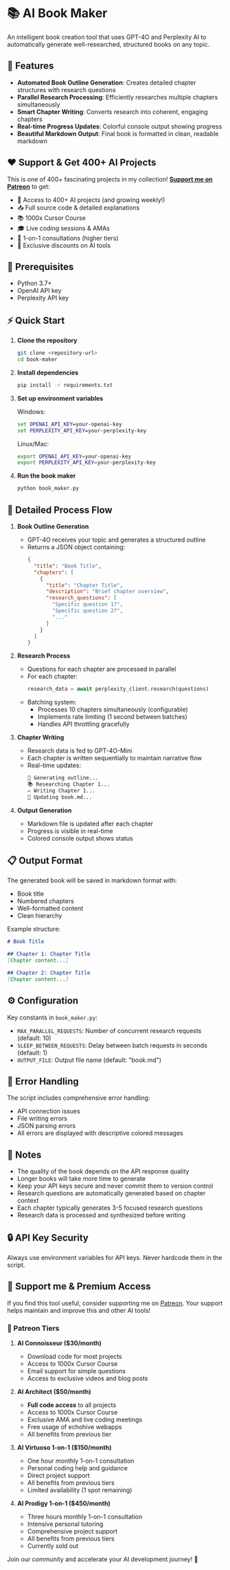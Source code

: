 # 📚 AI Book Maker

An intelligent book creation tool that uses GPT-4O and Perplexity AI to automatically generate well-researched, structured books on any topic.

## 🌟 Features

- **Automated Book Outline Generation**: Creates detailed chapter structures with research questions
- **Parallel Research Processing**: Efficiently researches multiple chapters simultaneously
- **Smart Chapter Writing**: Converts research into coherent, engaging chapters
- **Real-time Progress Updates**: Colorful console output showing progress
- **Beautiful Markdown Output**: Final book is formatted in clean, readable markdown

## ❤️ Support & Get 400+ AI Projects

This is one of 400+ fascinating projects in my collection! **[Support me on Patreon](https://www.patreon.com/c/echohive42/membership)** to get:
- 🎯 Access to 400+ AI projects (and growing weekly!)
- 📥 Full source code & detailed explanations
- 📚 1000x Cursor Course
- 🎓 Live coding sessions & AMAs
- 💬 1-on-1 consultations (higher tiers)
- 🎁 Exclusive discounts on AI tools

## 🔧 Prerequisites

- Python 3.7+
- OpenAI API key
- Perplexity API key

## ⚡ Quick Start

1. **Clone the repository**
   ```bash
   git clone <repository-url>
   cd book-maker
   ```

2. **Install dependencies**
   ```bash
   pip install -r requirements.txt
   ```

3. **Set up environment variables**
   
   Windows:
   ```cmd
   set OPENAI_API_KEY=your-openai-key
   set PERPLEXITY_API_KEY=your-perplexity-key
   ```
   
   Linux/Mac:
   ```bash
   export OPENAI_API_KEY=your-openai-key
   export PERPLEXITY_API_KEY=your-perplexity-key
   ```

4. **Run the book maker**
   ```bash
   python book_maker.py
   ```

## 🎯 Detailed Process Flow

1. **Book Outline Generation**
   - GPT-4O receives your topic and generates a structured outline
   - Returns a JSON object containing:
     ```json
     {
       "title": "Book Title",
       "chapters": [
         {
           "title": "Chapter Title",
           "description": "Brief chapter overview",
           "research_questions": [
             "Specific question 1?",
             "Specific question 2?",
             "..."
           ]
         }
       ]
     }
     ```

2. **Research Process**
   - Questions for each chapter are processed in parallel
   - For each chapter:
     ```python
     research_data = await perplexity_client.research(questions)
     ```
   - Batching system:
     - Processes 10 chapters simultaneously (configurable)
     - Implements rate limiting (1 second between batches)
     - Handles API throttling gracefully

3. **Chapter Writing**
   - Research data is fed to GPT-4O-Mini
   - Each chapter is written sequentially to maintain narrative flow
   - Real-time updates:
     ```markdown
     🎯 Generating outline...
     📚 Researching Chapter 1...
     ✍️ Writing Chapter 1...
     📝 Updating book.md...
     ```

4. **Output Generation**
   - Markdown file is updated after each chapter
   - Progress is visible in real-time
   - Colored console output shows status

## 📋 Output Format

The generated book will be saved in markdown format with:
- Book title
- Numbered chapters
- Well-formatted content
- Clean hierarchy

Example structure:
```markdown
# Book Title

## Chapter 1: Chapter Title
[Chapter content...]

## Chapter 2: Chapter Title
[Chapter content...]
```

## ⚙️ Configuration

Key constants in `book_maker.py`:
- `MAX_PARALLEL_REQUESTS`: Number of concurrent research requests (default: 10)
- `SLEEP_BETWEEN_REQUESTS`: Delay between batch requests in seconds (default: 1)
- `OUTPUT_FILE`: Output file name (default: "book.md")

## 🚨 Error Handling

The script includes comprehensive error handling:
- API connection issues
- File writing errors
- JSON parsing errors
- All errors are displayed with descriptive colored messages

## 📝 Notes

- The quality of the book depends on the API response quality
- Longer books will take more time to generate
- Keep your API keys secure and never commit them to version control
- Research questions are automatically generated based on chapter context
- Each chapter typically generates 3-5 focused research questions
- Research data is processed and synthesized before writing

## 🔒 API Key Security

Always use environment variables for API keys. Never hardcode them in the script. 

## 🤝 Support me & Premium Access

If you find this tool useful, consider supporting me on [Patreon](https://www.patreon.com/c/echohive42/membership). Your support helps maintain and improve this and other AI tools!

### 🌟 Patreon Tiers

1. **AI Connoisseur ($30/month)**
   - Download code for most projects
   - Access to 1000x Cursor Course
   - Email support for simple questions
   - Access to exclusive videos and blog posts

2. **AI Architect ($50/month)**
   - **Full code access** to all projects
   - Access to 1000x Cursor Course
   - Exclusive AMA and live coding meetings
   - Free usage of echohive webapps
   - All benefits from previous tier

3. **AI Virtuoso 1-on-1 ($150/month)**
   - One hour monthly 1-on-1 consultation
   - Personal coding help and guidance
   - Direct project support
   - All benefits from previous tiers
   - Limited availability (1 spot remaining)

4. **AI Prodigy 1-on-1 ($450/month)**
   - Three hours monthly 1-on-1 consultation
   - Intensive personal tutoring
   - Comprehensive project support
   - All benefits from previous tiers
   - Currently sold out

Join our community and accelerate your AI development journey! 🚀
